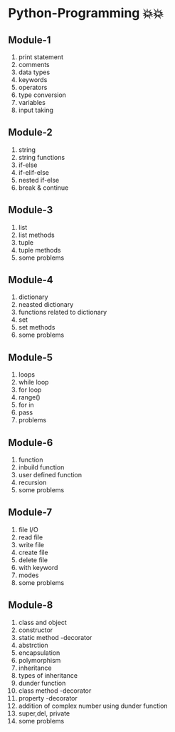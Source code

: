 # Python-Programming 💥💥

## Module-1 

   1. print statement
   2. comments
   3. data types
   4. keywords
   5. operators
   6. type conversion
   7. variables
   8. input taking
## Module-2

   1. string
   2. string functions
   3. if-else
   4. if-elif-else
   5. nested if-else
   6. break & continue
## Module-3

   1. list
   2. list methods
   3. tuple
   4. tuple methods
   5. some problems
## Module-4

   1. dictionary
   2. neasted dictionary
   3. functions related to dictionary 
   4. set
   5. set methods
   6. some problems
## Module-5

   1.  loops
   2. while loop
   3. for loop
   4. range()
   5. for in
   6. pass
   7. problems
## Module-6

   1. function 
   2. inbuild function
   3. user defined function
   4. recursion
   5. some problems
## Module-7

   1. file I/O
   2. read file
   3. write file
   4. create file
   5. delete file
   6. with keyword
   7. modes
   8. some problems

## Module-8
   1. class and object
   2. constructor
   3. static method -decorator
   4. abstrction
   5. encapsulation
   6. polymorphism
   7. inheritance
   8. types of inheritance
   9. dunder function
   10. class method -decorator
   11. property -decorator
   12. addition of complex number using dunder function
   13. super,del, private 
   14. some problems
